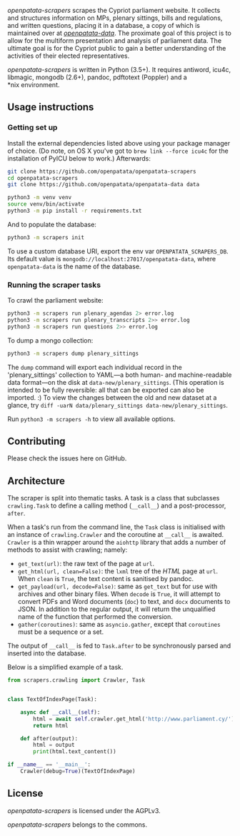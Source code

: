*openpatata-scrapers* scrapes the Cypriot parliament website.  It collects and
structures information on MPs, plenary sittings, bills and regulations, and
written questions, placing it in a database, a copy of which is maintained over
at [*openpatata-data*](http://github.com/openpatata/openpatata-data).
The proximate goal of this project is to allow for the multiform presentation
and analysis of parliament data.  The ultimate goal is for the Cypriot public
to gain a better understanding of the activities of their elected
representatives.

*openpatata-scrapers* is written in Python (3.5+).  It requires antiword, icu4c,
libmagic, mongodb (2.6+), pandoc, pdftotext (Poppler) and a \*nix environment.

## Usage instructions

### Getting set up

Install the external dependencies listed above using your package manager of
choice.  (Do note, on OS X you've got to `brew link --force icu4c` for the
installation of PyICU below to work.)  Afterwards:

```bash
git clone https://github.com/openpatata/openpatata-scrapers
cd openpatata-scrapers
git clone https://github.com/openpatata/openpatata-data data

python3 -m venv venv
source venv/bin/activate
python3 -m pip install -r requirements.txt
```

And to populate the database:

```bash
python3 -m scrapers init
```

To use a custom database URI, export the env var `OPENPATATA_SCRAPERS_DB`.
Its default value is `mongodb://localhost:27017/openpatata-data`, where
`openpatata-data` is the name of the database.

### Running the scraper tasks

To crawl the parliament website:

```bash
python3 -m scrapers run plenary_agendas 2> error.log
python3 -m scrapers run plenary_transcripts 2>> error.log
python3 -m scrapers run questions 2>> error.log
```

To dump a mongo collection:

```bash
python3 -m scrapers dump plenary_sittings
```

The `dump` command will export each individual record in the 'plenary_sittings'
collection to YAML—a both human- and machine-readable data format—on the disk at
`data-new/plenary_sittings`.  (This operation is intended to be fully
reversible: all that can be exported can also be imported. :)  To view the
changes between the old and new dataset at a glance, try
`diff -uarN data/plenary_sittings data-new/plenary_sittings`.

Run `python3 -m scrapers -h` to view all available options.

## Contributing

Please check the issues here on GitHub.

## Architecture

The scraper is split into thematic tasks.  A task is a class that subclasses
`crawling.Task` to define a calling method (`__call__`) and a post-processor,
`after`.

When a task's run from the command line, the `Task` class is initialised with
an instance of `crawling.Crawler` and the coroutine at `__call__` is awaited.
`Crawler` is a thin wrapper around the `aiohttp` library that adds a number of
methods to assist with crawling; namely:

- `get_text(url)`: the raw text of the page at `url`.
- `get_html(url, clean=False)`: the `lxml` tree of the *HTML* page at `url`.
  When `clean` is `True`, the text content is sanitised by pandoc.
- `get_payload(url, decode=False)`: same as `get_text` but for use with
  archives and other binary files.  When `decode` is `True`, it will attempt
  to convert PDFs and Word documents (`doc`) to text, and `docx` documents to
  JSON.  In addition to the regular output, it will return the unqualified name
  of the function that performed the conversion.
- `gather(coroutines)`: same as `asyncio.gather`, except that `coroutines`
  must be a sequence or a set.

The output of `__call__` is fed to `Task.after` to be synchronously parsed and
inserted into the database.

Below is a simplified example of a task.

```python
from scrapers.crawling import Crawler, Task


class TextOfIndexPage(Task):

    async def __call__(self):
        html = await self.crawler.get_html('http://www.parliament.cy/')
        return html

    def after(output):
        html = output
        print(html.text_content())

if __name__ == '__main__':
    Crawler(debug=True)(TextOfIndexPage)
```

## License

*openpatata-scrapers* is licensed under the AGPLv3.

*openpatata-scrapers* belongs to the commons.
